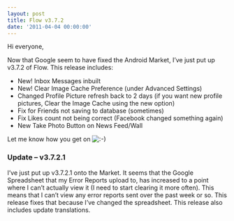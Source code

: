 ```yaml
---
layout: post
title: Flow v3.7.2
date: '2011-04-04 00:00:00'
---
```


Hi everyone,

Now that Google seem to have fixed the Android Market, I&#8217;ve just put up v3.7.2 of Flow. This release includes:

*   New! Inbox Messages inbuilt
*   New! Clear Image Cache Preference (under Advanced Settings)
*   Changed Profile Picture refresh back to 2 days (if you want new profile pictures, Clear the Image Cache using the new option)
*   Fix for Friends not saving to database (sometimes)
*   Fix Likes count not being correct (Facebook changed something again)
*   New Take Photo Button on News Feed/Wall

Let me know how you get on <img src='http://i2.wp.com/www.senab.co.uk/wp-includes/images/smilies/icon_smile.gif' alt=':-)' class='wp-smiley' data-recalc-dims="1" /> 

### Update &#8211; v3.7.2.1

I&#8217;ve just put up v3.7.2.1 onto the Market. It seems that the Google Spreadsheet that my Error Reports upload to, has increased to a point where I can&#8217;t actually view it (I need to start clearing it more often). This means that I can&#8217;t view any error reports sent over the past week or so. This release fixes that because I&#8217;ve changed the spreadsheet. This release also includes update translations.